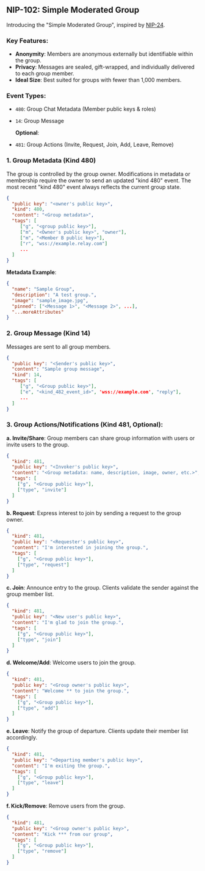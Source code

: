 ## **NIP-102: Simple Moderated Group**

Introducing the "Simple Moderated Group", inspired by [NIP-24](https://github.com/vitorpamplona/nips/blob/sealed-dms/24.md).

### **Key Features**:
- **Anonymity**: Members are anonymous externally but identifiable within the group.
- **Privacy**: Messages are sealed, gift-wrapped, and individually delivered to each group member.
- **Ideal Size**: Best suited for groups with fewer than 1,000 members.

### **Event Types**:
- `480`: Group Chat Metadata (Member public keys & roles)
- `14`: Group Message 
  
  **Optional**:
- `481`: Group Actions (Invite, Request, Join, Add, Leave, Remove)

### **1. Group Metadata (Kind 480)**

The group is controlled by the group owner. Modifications in metadata or membership require the owner to send an updated "kind 480" event. The most recent "kind 480" event always reflects the current group state.

```json
{
  "public key": "<owner's public key>",
  "kind": 480,
  "content": "<Group metadata>",
  "tags": [
     ["g", "<group public key>"],
     ["m", "<Owner's public key>", "owner"],
     ["m", "<Member B public key>"],
     ["r", "wss://example.relay.com"]
     ...
  ]
}
```

**Metadata Example**:

```json
{  
  "name": "Sample Group", 
  "description": "A test group.", 
  "image": "sample_image.jpg",
  "pinned": ["<Message 1>", "<Message 2>", ...],
  "...moreAttributes"
}
```

### **2. Group Message (Kind 14)**

Messages are sent to all group members.

```json
{
  "public key": "<Sender's public key>",
  "content": "Sample group message",
  "kind": 14,
  "tags": [
     ["g", "<Group public key>"],
     ["e", "<kind_482_event_id>", 'wss://example.com', "reply"],
     ...
  ]
}
```

### **3. Group Actions/Notifications (Kind 481, Optional)**:

**a. Invite/Share**: 
Group members can share group information with users or invite users to the group.

```json
{
  "kind": 481,
  "public key": "<Invoker's public key>",
  "content": "<Group metadata: name, description, image, owner, etc.>",
  "tags": [
    ["g", "<Group public key>"],
    ["type", "invite"]
  ]
}
```

**b. Request**: 
Express interest to join by sending a request to the group owner.

```json
{
  "kind": 481,
  "public key": "<Requester's public key>",
  "content": "I'm interested in joining the group.",
  "tags": [
    ["g", "<Group public key>"],
    ["type", "request"]
  ]
}
```

**c. Join**: 
Announce entry to the group. Clients validate the sender against the group member list.

```json
{
  "kind": 481,
  "public key": "<New user's public key>",
  "content": "I'm glad to join the group.",
  "tags": [
    ["g", "<Group public key>"],
    ["type", "join"]
  ]
}
```

**d. Welcome/Add**: 
Welcome users to join the group.

```json
{
  "kind": 481,
  "public key": "<Group owner's public key>",
  "content": "Welcome ** to join the group.",
  "tags": [
    ["g", "<Group public key>"],
    ["type", "add"]
  ]
}
```

**e. Leave**: 
Notify the group of departure. Clients update their member list accordingly.

```json
{
  "kind": 481,
  "public key": "<Departing member's public key>",
  "content": "I'm exiting the group.",
  "tags": [
    ["g", "<Group public key>"],
    ["type", "leave"]
  ]
}
```

**f. Kick/Remove**: 
Remove users from the group.

```json
{
  "kind": 481,
  "public key": "<Group owner's public key>",
  "content": "Kick *** from our group",
  "tags": [
    ["g", "<Group public key>"],
    ["type", "remove"]
  ]
}
```